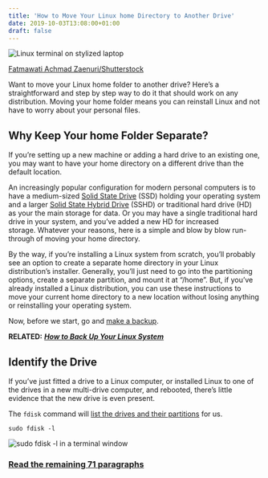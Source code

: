 ```yaml
---
title: 'How to Move Your Linux home Directory to Another Drive'
date: 2019-10-03T13:08:00+01:00
draft: false
---
```


![Linux terminal on stylized laptop](https://www.howtogeek.com/wp-content/uploads/2019/09/stock-lede-linux-see-attribution.png)

[Fatmawati Achmad Zaenuri/Shutterstock](https://www.shutterstock.com/image-vector/linux-interface-screen-notebook-world-map-321627716)

Want to move your Linux home folder to another drive? Here’s a straightforward and step by step way to do it that should work on any distribution. Moving your home folder means you can reinstall Linux and not have to worry about your personal files.

Why Keep Your home Folder Separate?
-----------------------------------

If you’re setting up a new machine or adding a hard drive to an existing one, you may want to have your home directory on a different drive than the default location.

An increasingly popular configuration for modern personal computers is to have a medium-sized [Solid State Drive](https://www.howtogeek.com/howto/45359/htg-explains-whats-a-solid-state-drive-and-what-do-i-need-to-know/) (SSD) holding your operating system and a larger [Solid State Hybrid Drive](https://www.howtogeek.com/195262/hybrid-hard-drives-explained-why-you-might-want-one-instead-of-an-ssd/) (SSHD) or traditional hard drive (HD) as your the main storage for data. Or you may have a single traditional hard drive in your system, and you’ve added a new HD for increased storage. Whatever your reasons, here is a simple and blow by blow run-through of moving your home directory.

By the way, if you’re installing a Linux system from scratch, you’ll probably see an option to create a separate home directory in your Linux distribution’s installer. Generally, you’ll just need to go into the partitioning options, create a separate partition, and mount it at “/home”. But, if you’ve already installed a Linux distribution, you can use these instructions to move your current home directory to a new location without losing anything or reinstalling your operating system.

Now, before we start, go and [make a backup](https://www.howtogeek.com/427480/how-to-back-up-your-linux-system/).

**RELATED:** [**_How to Back Up Your Linux System_**](https://www.howtogeek.com/427480/how-to-back-up-your-linux-system/)

Identify the Drive
------------------

If you’ve just fitted a drive to a Linux computer, or installed Linux to one of the drives in a new multi-drive computer, and rebooted, there’s little evidence that the new drive is even present.

The `fdisk` command will [list the drives and their partitions](http://man7.org/linux/man-pages/man8/fdisk.8.html) for us.

```
sudo fdisk -l
```

![sudo fdisk -l in a terminal window](https://www.howtogeek.com/wp-content/uploads/2019/09/1-12.png)

### [Read the remaining 71 paragraphs](https://www.howtogeek.com/442101/how-to-move-your-linux-home-directory-to-another-hard-drive/)